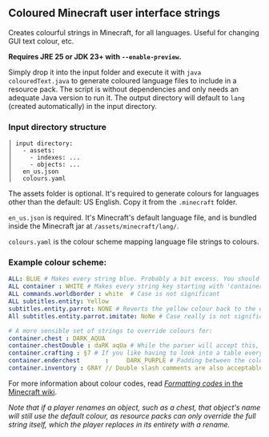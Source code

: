 ## Coloured Minecraft user interface strings

Creates colourful strings in Minecraft, for all languages. Useful for changing GUI text colour, etc.

**Requires JRE 25 or JDK 23+ with `--enable-preview`.**

Simply drop it into the input folder and execute it with `java colouredText.java` to generate coloured language files 
to include in a resource pack. The script is without dependencies and only needs an adequate Java version to run it.
The output directory will default to `lang` (created automatically) in the input directory.

### Input directory structure
```
│ input directory:
│   - assets:
│     - indexes: ...
│     - objects: ...
│   en_us.json
│   colours.yaml
```
The assets folder is optional. It's required to generate colours for languages other
than the default: US English. Copy it from the `.minecraft` folder.

`en_us.json` is required. It's Minecraft's default language file, and is bundled inside the Minecraft jar
at `/assets/minecraft/lang/`.

`colours.yaml` is the colour scheme mapping language file strings to colours.

### Example colour scheme:
```yaml
ALL: BLUE # Makes every string blue. Probably a bit excess. You should probably omit this.
ALL container : WHITE # Makes every string key starting with 'container.' white.
ALL commands.worldborder : white  # Case is not significant
ALL subtitles.entity: Yellow
subtitles.entity.parrot: NONE # Reverts the yellow colour back to the default one
All subtitles.entity.parrot.imitate: NoNe # Case really is not significant at all

# A more sensible set of strings to override colours for:
container.chest : DARK_AQUA
container.chestDouble : daRK aqUa # While the parser will accept this, the human sanity won't
container.crafting : §7 # If you like having to look into a table every time you read through
container.enderchest       :     DARK_PURPLE # Padding between the colon is at your discretion
container.inventory : GRAY // Double slash comments are also acceptable.
```

For more information about colour codes, read [_Formatting codes_ in the Minecraft wiki](https://minecraft.wiki/w/Formatting_codes#Color_codes).

*Note that if a player renames an object, such as a chest, that object's name will still use the default colour, as resource packs can only override the full string itself, which the player replaces in its entirety with a rename.*
